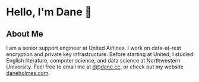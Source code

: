 # Hello, I'm Dane 👋

## About Me
I am a senior support engineer at United Airlines. I work on data-at-rest encryption and private key infrastructure. Before starting at United, I studied English literature, computer science, and data science at Northwestern University. Feel free to email me at [d@dane.cc](mailto:d@dane.cc), or check out my website [daneholmes.com](https://daneholmes.com).
